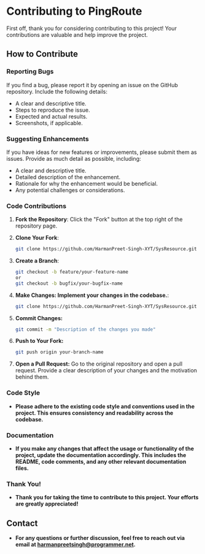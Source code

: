 # Contributing to PingRoute

First off, thank you for considering contributing to this project! Your contributions are valuable and help improve the project.

## How to Contribute

### Reporting Bugs

If you find a bug, please report it by opening an issue on the GitHub repository. Include the following details:
- A clear and descriptive title.
- Steps to reproduce the issue.
- Expected and actual results.
- Screenshots, if applicable.

### Suggesting Enhancements

If you have ideas for new features or improvements, please submit them as issues. Provide as much detail as possible, including:
- A clear and descriptive title.
- Detailed description of the enhancement.
- Rationale for why the enhancement would be beneficial.
- Any potential challenges or considerations.

### Code Contributions

1. **Fork the Repository**: Click the "Fork" button at the top right of the repository page.

2. **Clone Your Fork**: 
   ```sh
   git clone https://github.com/HarmanPreet-Singh-XYT/SysResource.git
3. **Create a Branch**: 
   ```sh
   git checkout -b feature/your-feature-name
   or
   git checkout -b bugfix/your-bugfix-name
4. **Make Changes: Implement your changes in the codebase.**: 
   ```sh
   git clone https://github.com/HarmanPreet-Singh-XYT/SysResource.git
5. **Commit Changes:**
   ```sh
   git commit -m "Description of the changes you made"
6. **Push to Your Fork:**
   ```sh
   git push origin your-branch-name
7. **Open a Pull Request:**
Go to the original repository and open a pull request. Provide a clear description of your changes and the motivation behind them.

### Code Style
- **Please adhere to the existing code style and conventions used in the project. This ensures consistency and readability across the codebase.**

### Documentation
- **If you make any changes that affect the usage or functionality of the project, update the documentation accordingly. This includes the README, code comments, and any other relevant documentation files.**

### Thank You!
- **Thank you for taking the time to contribute to this project. Your efforts are greatly appreciated!**

## Contact
- **For any questions or further discussion, feel free to reach out via email at harmanpreetsingh@programmer.net.**
